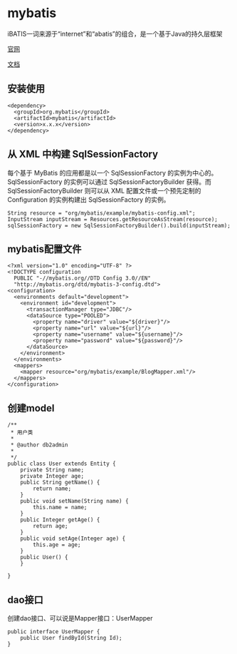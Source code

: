 # mybatis

iBATIS一词来源于“internet”和“abatis”的组合，是一个基于Java的持久层框架

[官网](https://github.com/mybatis/mybatis-3)

[文档](http://www.mybatis.org/mybatis-3/zh/index.html)

## 安装使用

```
<dependency>
  <groupId>org.mybatis</groupId>
  <artifactId>mybatis</artifactId>
  <version>x.x.x</version>
</dependency>
```

## 从 XML 中构建 SqlSessionFactory

每个基于 MyBatis 的应用都是以一个 SqlSessionFactory 的实例为中心的。SqlSessionFactory 的实例可以通过 SqlSessionFactoryBuilder 获得。而 SqlSessionFactoryBuilder 则可以从 XML 配置文件或一个预先定制的 Configuration 的实例构建出 SqlSessionFactory 的实例。
```
String resource = "org/mybatis/example/mybatis-config.xml";
InputStream inputStream = Resources.getResourceAsStream(resource);
sqlSessionFactory = new SqlSessionFactoryBuilder().build(inputStream);
```

## mybatis配置文件

```
<?xml version="1.0" encoding="UTF-8" ?>
<!DOCTYPE configuration
  PUBLIC "-//mybatis.org//DTD Config 3.0//EN"
  "http://mybatis.org/dtd/mybatis-3-config.dtd">
<configuration>
  <environments default="development">
    <environment id="development">
      <transactionManager type="JDBC"/>
      <dataSource type="POOLED">
        <property name="driver" value="${driver}"/>
        <property name="url" value="${url}"/>
        <property name="username" value="${username}"/>
        <property name="password" value="${password}"/>
      </dataSource>
    </environment>
  </environments>
  <mappers>
    <mapper resource="org/mybatis/example/BlogMapper.xml"/>
  </mappers>
</configuration>
```

## 创建model
```
/** 
 * 用户类 
 *  
 * @author db2admin 
 *  
 */  
public class User extends Entity {  
    private String name;  
    private Integer age;  
    public String getName() {  
        return name;  
    }  
    public void setName(String name) {  
        this.name = name;  
    }  
    public Integer getAge() {  
        return age;  
    }  
    public void setAge(Integer age) {  
        this.age = age;  
    }  
    public User() {  
    }  
  
} 
```

## dao接口

创建dao接口、可以说是Mapper接口：UserMapper
```
public interface UserMapper {  
    public User findById(String Id);  
}
```